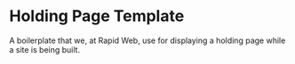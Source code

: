 # Holding Page Template
A boilerplate that we, at Rapid Web, use for displaying a holding page while a site is being built. 

